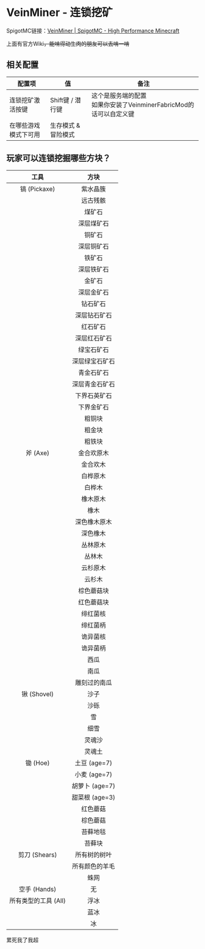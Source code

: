 # VeinMiner - 连锁挖矿

SpigotMC链接：[VeinMiner | SpigotMC - High Performance Minecraft](https://www.spigotmc.org/resources/veinminer.12038/)

上面有官方Wiki~~，能啃得动生肉的朋友可以去啃一啃~~

## 相关配置

| 配置项               | 值                  | 备注                                                         |
| -------------------- | ------------------- | ------------------------------------------------------------ |
| 连锁挖矿激活按键     | Shift键 / 潜行键    | 这个是服务端的配置<br>如果你安装了VeinminerFabricMod的话可以自定义键 |
| 在哪些游戏模式下可用 | 生存模式 & 冒险模式 |                                                              |

## 玩家可以连锁挖掘哪些方块？

| 工具 | 方块     |
| :----: | :--------: |
| 镐 (Pickaxe) | 紫水晶簇 |
|      | 远古残骸 |
|      | 煤矿石   |
| | 深层煤矿石 |
|      | 铜矿石   |
| | 深层铜矿石 |
|      | 铁矿石   |
| | 深层铁矿石 |
||金矿石|
||深层金矿石|
||钻石矿石|
||深层钻石矿石|
||红石矿石|
||深层红石矿石|
||绿宝石矿石|
||深层绿宝石矿石|
||青金石矿石|
||深层青金石矿石|
||下界石英矿石|
||下界金矿石|
||粗铜块|
||粗金块|
||粗铁块|
|斧 (Axe)|金合欢原木|
||金合欢木|
||白桦原木|
||白桦木|
||橡木原木|
||橡木|
||深色橡木原木|
||深色橡木|
||丛林原木|
||丛林木|
||云杉原木|
||云杉木|
||棕色蘑菇块|
||红色蘑菇块|
||绯红菌核|
||绯红菌柄|
||诡异菌核|
||诡异菌柄|
||西瓜|
||南瓜|
||雕刻过的南瓜|
|锹 (Shovel)|沙子|
||沙砾|
||雪|
||细雪|
||灵魂沙|
||灵魂土|
|锄 (Hoe)|土豆 (age=7)|
||小麦 (age=7)|
||胡萝卜 (age=7)|
||甜菜根 (age=3)|
||红色蘑菇|
||棕色蘑菇|
||苔藓地毯|
||苔藓块|
|剪刀 (Shears)|所有树的树叶|
||所有颜色的羊毛|
||蛛网|
|空手 (Hands)|无|
|所有类型的工具 (All)|浮冰|
||蓝冰|
||冰|

<span class="heimu" title="你知道的太多了">累死我了我超</span>

<br>

